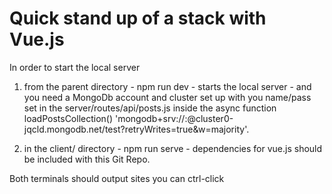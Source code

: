 # Quick stand up of a stack with Vue.js

In order to start the local server
1. from the parent directory - npm run dev - starts the local server - and you need a MongoDb account and cluster set up with you name/pass set in the server/routes/api/posts.js inside the async function loadPostsCollection()
'mongodb+srv://<name>:<pass>@cluster0-jqcld.mongodb.net/test?retryWrites=true&w=majority'. 

2. in the client/ directory - npm run serve - dependencies for vue.js should be included with this Git Repo.

Both terminals should output sites you can ctrl-click